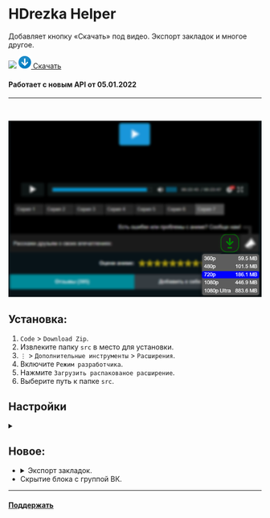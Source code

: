# HDrezka Helper

Добавляет кнопку «Скачать» под видео. Экспорт закладок и многое другое.

<img src="https://shields.io/badge/version-v3.0.1-blue">

<a href="https://github.com/SuperZombi/HDrezka-downloader/releases">
   <img src="github/images/Downloads-Icon.png" height="25px">
   Скачать
</a>

#### Работает с новым API от 05.01.2022

<hr></br>

<p align="center">
   <img src="github/images/main.png">
</p>

## Установка:
1. ```Code``` > ```Download Zip```.
2. Извлеките папку ```src``` в место для установки.
3. ```⋮``` > ```Дополнительные инструменты``` > ```Расширения```.
4. Включите ```Режим разработчика```.
5. Нажмите ```Загрузить распакованое расширение```.
6. Выберите путь к папке ```src```.

## Настройки
<details><summary></summary>
<p align="center">
   <img src="github/images/settings.png">
</p>
</details>

## Новое:
* <details><summary>Экспорт закладок.</summary><img src="github/images/favorites.png"></details>
* Скрытие блока с группой ВК.
<hr>

#### <a href="https://www.donationalerts.com/r/super_zombi">Поддержать</a>
